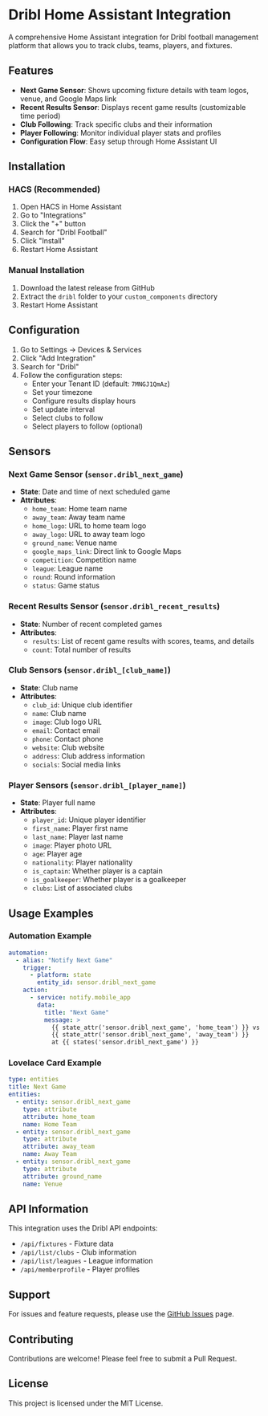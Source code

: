 # Dribl Home Assistant Integration

A comprehensive Home Assistant integration for Dribl football management platform that allows you to track clubs, teams, players, and fixtures.

## Features

- **Next Game Sensor**: Shows upcoming fixture details with team logos, venue, and Google Maps link
- **Recent Results Sensor**: Displays recent game results (customizable time period)
- **Club Following**: Track specific clubs and their information
- **Player Following**: Monitor individual player stats and profiles
- **Configuration Flow**: Easy setup through Home Assistant UI

## Installation

### HACS (Recommended)

1. Open HACS in Home Assistant
2. Go to "Integrations"
3. Click the "+" button
4. Search for "Dribl Football"
5. Click "Install"
6. Restart Home Assistant

### Manual Installation

1. Download the latest release from GitHub
2. Extract the `dribl` folder to your `custom_components` directory
3. Restart Home Assistant

## Configuration

1. Go to Settings → Devices & Services
2. Click "Add Integration"
3. Search for "Dribl"
4. Follow the configuration steps:
   - Enter your Tenant ID (default: `7MNGJ1QmAz`)
   - Set your timezone
   - Configure results display hours
   - Set update interval
   - Select clubs to follow
   - Select players to follow (optional)

## Sensors

### Next Game Sensor (`sensor.dribl_next_game`)
- **State**: Date and time of next scheduled game
- **Attributes**:
  - `home_team`: Home team name
  - `away_team`: Away team name
  - `home_logo`: URL to home team logo
  - `away_logo`: URL to away team logo
  - `ground_name`: Venue name
  - `google_maps_link`: Direct link to Google Maps
  - `competition`: Competition name
  - `league`: League name
  - `round`: Round information
  - `status`: Game status

### Recent Results Sensor (`sensor.dribl_recent_results`)
- **State**: Number of recent completed games
- **Attributes**:
  - `results`: List of recent game results with scores, teams, and details
  - `count`: Total number of results

### Club Sensors (`sensor.dribl_[club_name]`)
- **State**: Club name
- **Attributes**:
  - `club_id`: Unique club identifier
  - `name`: Club name
  - `image`: Club logo URL
  - `email`: Contact email
  - `phone`: Contact phone
  - `website`: Club website
  - `address`: Club address information
  - `socials`: Social media links

### Player Sensors (`sensor.dribl_[player_name]`)
- **State**: Player full name
- **Attributes**:
  - `player_id`: Unique player identifier
  - `first_name`: Player first name
  - `last_name`: Player last name
  - `image`: Player photo URL
  - `age`: Player age
  - `nationality`: Player nationality
  - `is_captain`: Whether player is a captain
  - `is_goalkeeper`: Whether player is a goalkeeper
  - `clubs`: List of associated clubs

## Usage Examples

### Automation Example
```yaml
automation:
  - alias: "Notify Next Game"
    trigger:
      - platform: state
        entity_id: sensor.dribl_next_game
    action:
      - service: notify.mobile_app
        data:
          title: "Next Game"
          message: >
            {{ state_attr('sensor.dribl_next_game', 'home_team') }} vs 
            {{ state_attr('sensor.dribl_next_game', 'away_team') }}
            at {{ states('sensor.dribl_next_game') }}
```

### Lovelace Card Example
```yaml
type: entities
title: Next Game
entities:
  - entity: sensor.dribl_next_game
    type: attribute
    attribute: home_team
    name: Home Team
  - entity: sensor.dribl_next_game
    type: attribute
    attribute: away_team
    name: Away Team
  - entity: sensor.dribl_next_game
    type: attribute
    attribute: ground_name
    name: Venue
```

## API Information

This integration uses the Dribl API endpoints:
- `/api/fixtures` - Fixture data
- `/api/list/clubs` - Club information
- `/api/list/leagues` - League information
- `/api/memberprofile` - Player profiles

## Support

For issues and feature requests, please use the [GitHub Issues](https://github.com/user/dribl-hass/issues) page.

## Contributing

Contributions are welcome! Please feel free to submit a Pull Request.

## License

This project is licensed under the MIT License.